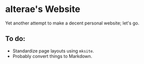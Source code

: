 # alterae's Website

Yet another attempt to make a decent personal website; let's go.

## To do:

-   Standardize page layouts using `mksite`.
-   Probably convert things to Markdown.
